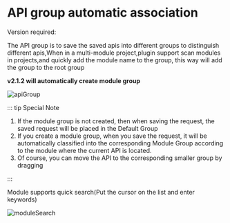 # API group automatic association

Version required: <Badge text="2.0.6" /> <Badgee text="Deprecated" />

The API group is to save the saved apis into different groups to distinguish different apis,When in a multi-module project,plugin support scan modules in projects,and quickly add the module name to the group, this way will add the group to the root group

**v2.1.2 will automatically create module group**

![apiGroup](../../../.vuepress/public/img/apiGroup_en.gif)

::: tip Special Note

1. If the module group is not created, then when saving the request, the saved request will be placed in the Default Group
1. If you create a module group, when you save the request, it will be automatically classified into the corresponding Module Group according to the module where the current API is located.
1. Of course, you can move the API to the corresponding smaller group by dragging

:::

Module supports quick search(Put the cursor on the list and enter keywords)

![moduleSearch](../../../.vuepress/public/img/moduleSearch.gif)
